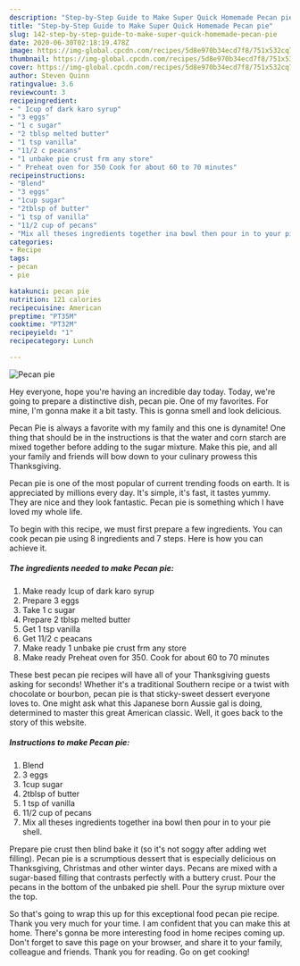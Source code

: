 ```yaml
---
description: "Step-by-Step Guide to Make Super Quick Homemade Pecan pie"
title: "Step-by-Step Guide to Make Super Quick Homemade Pecan pie"
slug: 142-step-by-step-guide-to-make-super-quick-homemade-pecan-pie
date: 2020-06-30T02:18:19.478Z
image: https://img-global.cpcdn.com/recipes/5d8e970b34ecd7f8/751x532cq70/pecan-pie-recipe-main-photo.jpg
thumbnail: https://img-global.cpcdn.com/recipes/5d8e970b34ecd7f8/751x532cq70/pecan-pie-recipe-main-photo.jpg
cover: https://img-global.cpcdn.com/recipes/5d8e970b34ecd7f8/751x532cq70/pecan-pie-recipe-main-photo.jpg
author: Steven Quinn
ratingvalue: 3.6
reviewcount: 3
recipeingredient:
- " Icup of dark karo syrup"
- "3 eggs"
- "1 c sugar"
- "2 tblsp melted butter"
- "1 tsp vanilla"
- "11/2 c peacans"
- "1 unbake pie crust frm any store"
- " Preheat oven for 350 Cook for about 60 to 70 minutes"
recipeinstructions:
- "Blend"
- "3 eggs"
- "1cup sugar"
- "2tblsp of butter"
- "1 tsp of vanilla"
- "11/2 cup of pecans"
- "Mix all theses ingredients together ina bowl then pour in to your pie shell."
categories:
- Recipe
tags:
- pecan
- pie

katakunci: pecan pie 
nutrition: 121 calories
recipecuisine: American
preptime: "PT35M"
cooktime: "PT32M"
recipeyield: "1"
recipecategory: Lunch

---
```



![Pecan pie](https://img-global.cpcdn.com/recipes/5d8e970b34ecd7f8/751x532cq70/pecan-pie-recipe-main-photo.jpg)

Hey everyone, hope you're having an incredible day today. Today, we're going to prepare a distinctive dish, pecan pie. One of my favorites. For mine, I'm gonna make it a bit tasty. This is gonna smell and look delicious.

Pecan Pie is always a favorite with my family and this one is dynamite! One thing that should be in the instructions is that the water and corn starch are mixed together before adding to the sugar mixture. Make this pie, and all your family and friends will bow down to your culinary prowess this Thanksgiving.

Pecan pie is one of the most popular of current trending foods on earth. It is appreciated by millions every day. It's simple, it's fast, it tastes yummy. They are nice and they look fantastic. Pecan pie is something which I have loved my whole life.


To begin with this recipe, we must first prepare a few ingredients. You can cook pecan pie using 8 ingredients and 7 steps. Here is how you can achieve it.

<!--inarticleads1-->

##### The ingredients needed to make Pecan pie:

1. Make ready  Icup of dark karo syrup
1. Prepare 3 eggs
1. Take 1 c sugar
1. Prepare 2 tblsp melted butter
1. Get 1 tsp vanilla
1. Get 11/2 c peacans
1. Make ready 1 unbake pie crust frm any store
1. Make ready  Preheat oven for 350. Cook for about 60 to 70 minutes


These best pecan pie recipes will have all of your Thanksgiving guests asking for seconds! Whether it&#39;s a traditional Southern recipe or a twist with chocolate or bourbon, pecan pie is that sticky-sweet dessert everyone loves to. One might ask what this Japanese born Aussie gal is doing, determined to master this great American classic. Well, it goes back to the story of this website. 

<!--inarticleads2-->

##### Instructions to make Pecan pie:

1. Blend
1. 3 eggs
1. 1cup sugar
1. 2tblsp of butter
1. 1 tsp of vanilla
1. 11/2 cup of pecans
1. Mix all theses ingredients together ina bowl then pour in to your pie shell.


Prepare pie crust then blind bake it (so it&#39;s not soggy after adding wet filling). Pecan pie is a scrumptious dessert that is especially delicious on Thanksgiving, Christmas and other winter days. Pecans are mixed with a sugar-based filling that contrasts perfectly with a buttery crust. Pour the pecans in the bottom of the unbaked pie shell. Pour the syrup mixture over the top. 

So that's going to wrap this up for this exceptional food pecan pie recipe. Thank you very much for your time. I am confident that you can make this at home. There's gonna be more interesting food in home recipes coming up. Don't forget to save this page on your browser, and share it to your family, colleague and friends. Thank you for reading. Go on get cooking!
